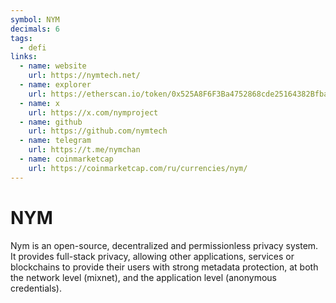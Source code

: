```yaml
---
symbol: NYM
decimals: 6
tags:
  - defi
links:
  - name: website
    url: https://nymtech.net/
  - name: explorer
    url: https://etherscan.io/token/0x525A8F6F3Ba4752868cde25164382BfbaE3990e1
  - name: x
    url: https://x.com/nymproject
  - name: github
    url: https://github.com/nymtech
  - name: telegram
    url: https://t.me/nymchan
  - name: coinmarketcap
    url: https://coinmarketcap.com/ru/currencies/nym/
---
```


# NYM

Nym is an open-source, decentralized and permissionless privacy system. It provides full-stack privacy, allowing other applications, services or blockchains to provide their users with strong metadata protection, at both the network level (mixnet), and the application level (anonymous credentials).
